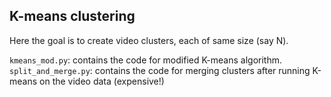 ## K-means clustering 

Here the goal is to create video clusters, each of same size (say N).   

`kmeans_mod.py`: contains the code for modified K-means algorithm.  
`split_and_merge.py`: contains the code for merging clusters after running K-means on the video data (expensive!)  



